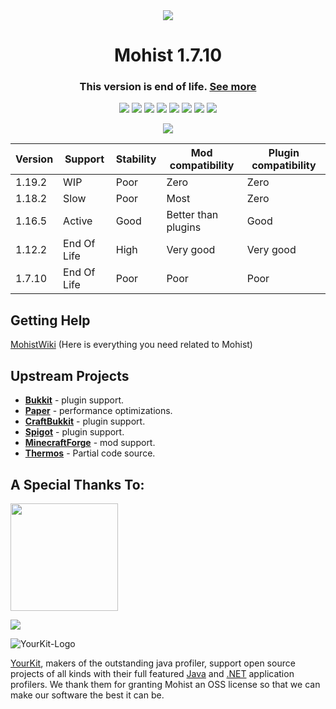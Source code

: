 <div align="center">
<img src="https://i.loli.net/2021/01/17/yLBVlWPbfa76EJu.png">
  <h1>Mohist 1.7.10</h1>
  <h3>This version is end of life. <a href="https://wiki.mohistmc.com/#/about/end-of-life">See more</a></h3>

[![](https://ci.codemc.org/buildStatus/icon?job=MohistMC%2FMohist-1.7.10)](https://ci.codemc.org/job/MohistMC/job/Mohist-1.7.10/)
![](https://img.shields.io/github/stars/MohistMC/Mohist.svg?label=Stars)
![](https://img.shields.io/github/license/MohistMC/Mohist.svg)
[![](https://img.shields.io/badge/Forge-1.7.10--10.13.4.1614-brightgreen.svg?colorB=26303d)](http://files.minecraftforge.net/maven/net/minecraftforge/forge/index_1.7.10.html)
[![](https://img.shields.io/badge/Spigot-1.7.10-brightgreen.svg?colorB=DC3340)](https://papermc.io/downloads#Paper-1.12)
![](https://img.shields.io/badge/OracleJdk-8u241-brightgreen.svg?colorB=469C00)
![](https://img.shields.io/badge/Gradle-2.8-brightgreen.svg?colorB=469C00)
![](https://img.shields.io/badge/ideaIU-jbr8-brightgreen.svg?colorB=469C00)

[![](https://bstats.org/signatures/server-implementation/Mohist.svg)](https://bstats.org/plugin/server-implementation/Mohist/6762)
</div>

| Version  | Support | Stability | Mod compatibility | Plugin compatibility
| -------------|-------------|-------------|-------------|-------------|
| 1.19.2  | WIP         |  Poor | Zero | Zero |
| 1.18.2  | Slow        |  Poor | Most | Zero |
| 1.16.5  | Active      |  Good | Better than plugins | Good |
| 1.12.2  | End Of Life |  High | Very good | Very good |
| 1.7.10  | End Of Life |  Poor | Poor | Poor |


Getting Help
------

[MohistWiki](https://wiki.mohistmc.com/) (Here is everything you need related to Mohist)

Upstream Projects
------
* [**Bukkit**](https://hub.spigotmc.org/stash/scm/spigot/bukkit.git) - plugin support.
* [**Paper**](https://github.com/PaperMC/Paper.git) - performance optimizations.
* [**CraftBukkit**](https://hub.spigotmc.org/stash/scm/spigot/craftbukkit.git) - plugin support.
* [**Spigot**](https://hub.spigotmc.org/stash/scm/spigot/spigot.git) - plugin support.
* [**MinecraftForge**](https://github.com/MinecraftForge/MinecraftForge.git) - mod support.
* [**Thermos**](https://github.com/CyberdyneCC/Thermos.git) - Partial code source.

A Special Thanks To:
-------------
<a href="https://ci.codemc.io/"><img src="https://i.loli.net/2020/03/11/YNicj3PLkU5BZJT.png" width="172"></a>

<a href="https://www.bisecthosting.com/mohistmc"><img src="https://www.bisecthosting.com/partners/custom-banners/118608b8-6e45-4301-b244-41934cdac6d1.png"></a>

![YourKit-Logo](https://www.yourkit.com/images/yklogo.png)

[YourKit](http://www.yourkit.com/), makers of the outstanding java profiler, support open source projects of all kinds with their full featured [Java](https://www.yourkit.com/java/profiler/index.jsp) and [.NET](https://www.yourkit.com/.net/profiler/index.jsp) application profilers. We thank them for granting Mohist an OSS license so that we can make our software the best it can be.
